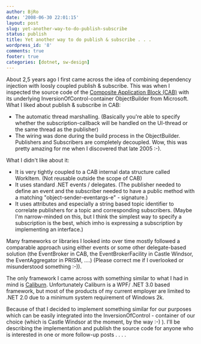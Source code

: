```yaml
---
author: BjRo
date: '2008-06-30 22:01:15'
layout: post
slug: yet-another-way-to-do-publish-subscribe
status: publish
title: Yet another way to do publish & subscribe . . .
wordpress_id: '8'
comments: true
footer: true
categories: [dotnet, sw-design]
---
```


About 2,5 years ago I first came across the idea of combining dependency
injection with loosly coupled publish & subscribe. This was when I
inspected the source code of the [Composite Application Block (CAB)](http://msdn.microsoft.com/en-us/library/aa480450.aspx) with its
underlying InversionOfControl-container ObjectBuilder from Microsoft.
What I liked about publish & subscribe in CAB:

-   The automatic thread marshalling. (Basically you're able to specify
    whether the subscription-callback will be handled on the UI-thread
    or the same thread as the publisher)
-   The wiring was done during the build process in the ObjectBuilder.
    Publishers and Subscribers are completely decoupled. Wow, this was
    pretty amazing for me when I discovered that late 2005 :-).

What I didn't like about it:

-   It is very tightly coupled to a CAB internal data structure called
    WorkItem. (Not reusable outside the scope of CAB)
-   It uses standard .NET events / delegates. (The publisher needed to
    define an event and the subscriber needed to have a public method
    with a matching "object-sender-eventargs-e" - signature.)
-   It uses attributes and especially a string based topic identifier to
    correlate publishers for a topic and corresponding subscribers.
    (Maybe I'm narrow-minded on this, but I think the simplest way to
    specify a subscription is the best, which imho is expressing a
    subscription by implementing an interface.)

Many frameworks or libraries I looked into over time mostly followed a
comparable approach using either events or some other delegate-based
solution (the EventBroker in CAB, the EventBrokerFacility in Castle
Windsor, the EventAggregator in PRISM, ....) (Please correct me if I
overlooked or misunderstood something :-)). 

The only framework I came across with something similar to what I had in mind is
[Caliburn](http://devlicio.us/blogs/rob_eisenberg/archive/2008/01/07/introducing-caliburn-an-mvc-mvp-wpf-framework.aspx).
Unfortunately Caliburn is a WPF/ .NET 3.0 based framework, but most of
the products of my current employer are limited to .NET 2.0 due to a
minimum system requirement of Windows 2k. 

Because of that I decided to implement something similar for our purposes which can be easily
integrated into the InversionOfControl - container of our choice (which
is Castle Windsor at the moment, by the way :-) ). I'll be describing
the implementation and publish the source code for anyone who is
interested in one or more follow-up posts . . . .
